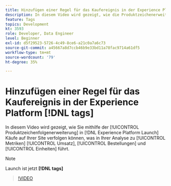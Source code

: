 ```yaml
---
title: Hinzufügen einer Regel für das Kaufereignis in der Experience Platform [!DNL tags]
description: In diesem Video wird gezeigt, wie die Produktzeichenerweiterung in [!DNL tags] , um Käufe auf Ihrer Site zu verfolgen, was zu den Metriken Umsatz, Bestellungen und Einheiten in Ihrer Analyse führt.
feature: Tags
topics: Development
kt: 3593
role: Developer, Data Engineer
level: Beginner
exl-id: d5f29523-5726-4c49-8ce6-a21c0a7a6c73
source-git-commit: a45667a8d7ccb46b9e33bd11a78fac9714a61df5
workflow-type: tm+mt
source-wordcount: '79'
ht-degree: 35%

---
```


# Hinzufügen einer Regel für das Kaufereignis in der Experience Platform [!DNL tags]

In diesem Video wird gezeigt, wie Sie mithilfe der [!UICONTROL Produktzeichenfolgenerweiterung] in [!DNL Experience Platform Launch] Käufe auf Ihrer Site verfolgen können, was in Ihrer Analyse zu [!UICONTROL Metriken] [!UICONTROL Umsatz], [!UICONTROL Bestellungen] und [!UICONTROL Einheiten] führt.

>[!NOTE]
>
> Launch ist jetzt **[!DNL tags]**

>[!VIDEO](https://video.tv.adobe.com/v/28766/?quality=12&learn=on)
